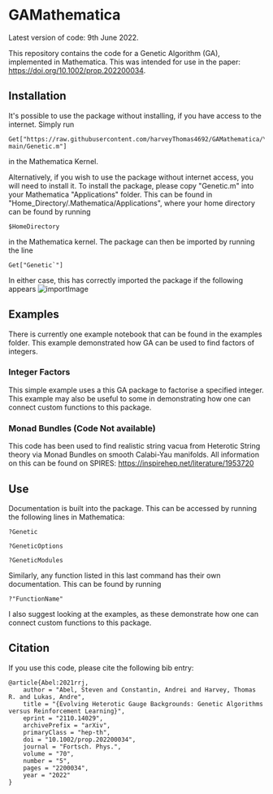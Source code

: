 # GAMathematica
Latest version of code: 9th June 2022.

This repository contains the code for a Genetic Algorithm (GA), 
implemented in Mathematica. This was intended for use in the paper:
https://doi.org/10.1002/prop.202200034.

## Installation

It's possible to use the package without installing, if you have access to the 
internet. Simply run
```
Get["https://raw.githubusercontent.com/harveyThomas4692/GAMathematica/\
main/Genetic.m"]
```
in the Mathematica Kernel.

Alternatively, if you wish to use the package without internet access, you will need
to install it. To install the package, please copy "Genetic.m" into your 
Mathematica "Applications" folder. This can be found in 
"Home_Directory/.Mathematica/Applications", where your home directory can
be found by running
```
$HomeDirectory

```
in the Mathematica kernel. The package can then be imported by running the line
```
Get["Genetic`"]
```

In either case, this has correctly imported the package if the following 
appears
![importImage](https://raw.githubusercontent.com/harveyThomas4692/GAMathematica/main/Import.png)

## Examples
There is currently one example notebook that can be found in the examples folder.
This example demonstrated how GA can be used to find factors of integers.

### Integer Factors
This simple example uses a this GA package to factorise a specified
integer. This example may also be useful to some in demonstrating 
how one can connect custom functions to this package.

### Monad Bundles (Code Not available)
This code has been used to find realistic string vacua from Heterotic
String theory via Monad Bundles on smooth Calabi-Yau manifolds. All information
on this can be found on SPIRES: https://inspirehep.net/literature/1953720

## Use
Documentation is built into the package. This can be accessed by running the
following lines in Mathematica:
```
?Genetic
```
```
?GeneticOptions
```
```
?GeneticModules
```
Similarly, any function listed in this last command has their own documentation.
This can be found by running 
```
?"FunctionName"
```
I also suggest looking at the examples, as these demonstrate how one can connect
custom functions to this package.

## Citation
If you use this code, please cite the following bib entry:

```
@article{Abel:2021rrj,
    author = "Abel, Steven and Constantin, Andrei and Harvey, Thomas R. and Lukas, Andre",
    title = "{Evolving Heterotic Gauge Backgrounds: Genetic Algorithms versus Reinforcement Learning}",
    eprint = "2110.14029",
    archivePrefix = "arXiv",
    primaryClass = "hep-th",
    doi = "10.1002/prop.202200034",
    journal = "Fortsch. Phys.",
    volume = "70",
    number = "5",
    pages = "2200034",
    year = "2022"
}
```
